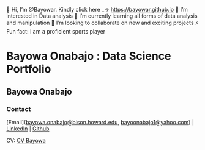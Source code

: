 👋 Hi, I’m @Bayowar.
Kindly click here _-> https://bayowar.github.io
👀 I’m interested in Data analysis
🌱 I’m currently learning all forms of data analysis and manipulation
💞️ I’m looking to collaborate on new and exciting projects
⚡ Fun fact: I am a proficient sports player

# Bayowa Onabajo : Data Science Portfolio
## Bayowa Onabajo
### Contact
[Email](bayowa.onabajo@bison.howard.edu, bayoonabajo1@yahoo.com) | [LinkedIn](https://www.linkedin.com/in/bayowa-onabajo-mbchb-3b7993170/) | [Github](https://Bayowar.github.io/)

CV: [CV Bayowa](2025_DigitalResume.html)

<!---
Bayowar/Bayowar is a ✨ special ✨ repository because its `README.md` (this file) appears on your GitHub profile.
You can click the Preview link to take a look at your changes.
--->
